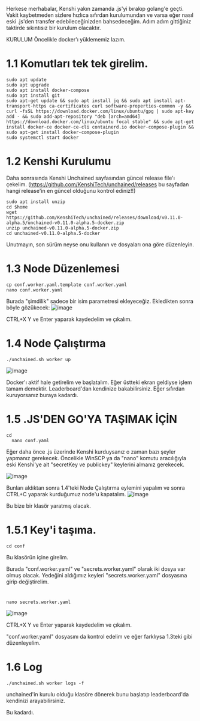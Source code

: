 Herkese merhabalar,
Kenshi yakın zamanda .js'yi bırakıp golang'e geçti. Vakit kaybetmeden sizlere hızlıca sıfırdan kurulumundan ve varsa eğer nasıl eski .js'den transfer edebileceğinizden bahsedeceğim.
Adım adım gittiğiniz taktirde sıkıntısız bir kurulum olacaktır.

KURULUM
Öncelikle docker'ı yüklememiz lazım.
# 1.1 Komutları tek tek girelim.
	sudo apt update 
	sudo apt upgrade
	sudo apt install docker-compose
	sudo apt install git
	sudo apt-get update && sudo apt install jq && sudo apt install apt-transport-https ca-certificates curl software-properties-common -y && curl -fsSL https://download.docker.com/linux/ubuntu/gpg | sudo apt-key add - && sudo add-apt-repository "deb [arch=amd64] https://download.docker.com/linux/ubuntu focal stable" && sudo apt-get install docker-ce docker-ce-cli containerd.io docker-compose-plugin && sudo apt-get install docker-compose-plugin
    sudo systemctl start docker

# 1.2 Kenshi Kurulumu
Daha sonrasında Kenshi Unchained sayfasından güncel release file'ı çekelim. 
(https://github.com/KenshiTech/unchained/releases bu sayfadan hangi release'in en güncel olduğunu kontrol ediniz!!)

    sudo apt install unzip
    cd $home
    wget https://github.com/KenshiTech/unchained/releases/download/v0.11.0-alpha.5/unchained-v0.11.0-alpha.5-docker.zip
    unzip unchained-v0.11.0-alpha.5-docker.zip
    cd unchained-v0.11.0-alpha.5-docker

  Unutmayın, son sürüm neyse onu kullanın ve dosyaları ona göre düzenleyin.

# 1.3 Node Düzenlemesi
    cp conf.worker.yaml.template conf.worker.yaml
    nano conf.worker.yaml


Burada "şimdilik" sadece bir isim parametresi ekleyeceğiz. 
Ekledikten sonra böyle gözükecek:
![image](https://github.com/awelmisin/KenshiGO/assets/73443933/09fdf2d9-3a70-400d-ac2f-93ca56933d4c)

CTRL+X Y ve Enter yaparak kaydedelim ve çıkalım.

# 1.4 Node Çalıştırma
    ./unchained.sh worker up 
![image](https://github.com/awelmisin/KenshiGO/assets/73443933/657b5a64-4067-47f2-9ee3-b67bb8dd0b04)

Docker'ı aktif hale getirelim ve başlatalım. Eğer üstteki ekran geldiyse işlem tamam demektir. Leaderboard'dan kendinize bakabilirsiniz.
Eğer sıfırdan kuruyorsanız buraya kadardı.

# 1.5 .JS'DEN GO'YA TAŞIMAK İÇİN
    cd
	  nano conf.yaml
Eğer daha önce .js üzerinde Kenshi kurduysanız o zaman bazı şeyler yapmanız gerekecek. Öncelikle  WinSCP ya da "nano" komutu aracılığıyla eski Kenshi'ye ait "secretKey ve publickey" keylerini almanız gerekecek.

![image](https://github.com/awelmisin/KenshiGO/assets/73443933/97ccd66e-e373-4e8e-a97f-5ed5669aec97)


Bunları aldıktan sonra 1.4'teki Node Çalıştırma eylemini yapalım ve sonra CTRL+C yaparak kurduğumuz node'u kapatalım.
![image](https://github.com/awelmisin/KenshiGO/assets/73443933/45497c0b-096d-4ea8-a6df-8a2c4cdb238f)

Bu bize bir klasör yaratmış olacak.

# 1.5.1 Key'i taşıma.
    cd conf
Bu klasörün içine girelim.

Burada "conf.worker.yaml" ve "secrets.worker.yaml" olarak iki dosya var olmuş olacak. Yedeğini aldığımız keyleri "secrets.worker.yaml" dosyasına girip değiştirelim.
#  
    nano secrets.worker.yaml

![image](https://github.com/awelmisin/KenshiGO/assets/73443933/fab49981-e7bc-4c87-af53-1b03136a285f)

CTRL+X Y ve Enter yaparak kaydedelim ve çıkalım.

"conf.worker.yaml" dosyasını da kontrol edelim ve eğer farklıysa 1.3teki gibi düzenleyelim.
# 1.6 Log
    ./unchained.sh worker logs -f
unchained'in kurulu olduğu klasöre dönerek bunu başlatıp leaderboard'da kendinizi arayabilirsiniz.

Bu kadardı.





